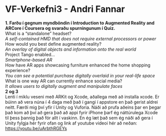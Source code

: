 # VF-Verkefni3 - Andri Fannar
**1. Farðu í gegnum myndböndin í Introduction to Augmented Reality and ARCore í Coursera og svaraðu spurningunum í Quiz.**  
What is a “standalone” headset?  
*A self-contained HMD that does not require external processors or power*  
How would you best define augmented reality?  
*An overlay of digital objects and information onto the real world*  
Project Tango enabled...  
*Smartphone-based AR*  
How have AR apps showcasing furniture enhanced the home shopping experience?  
*You can see a potential purchase digitally overlaid in your real-life space*  
What is one way AR can currently enhance social media?  
*It allows users to digitally augment and manipulate faces*  
**2 og 3**  
Lenti í miklu veseni með ARKit og Xcode, aðallega með að installa xcode. Er búinn að vera núna í 4 daga með það í gangi í appstore en það gerist aldrei neitt. Færði mig því yfir í Unity og Vuforia. Náði að prufa aðeins þar en þegar það kom að því að gera það að appi fyrir iPhone þarf ég náttúrulega Xcode til þess þannig það fór allt í vaskinn. En ég læt það sem ég náði að gera í Unity fylgja hér fyrir ofan og link af youtube videoi hér að neðan:  
https://youtu.be/uArbthRGEYs

